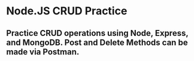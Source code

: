 # Node.JS CRUD Practice

## Practice CRUD operations using Node, Express, and MongoDB. Post and Delete Methods can be made via Postman.
